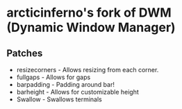 # arcticinferno's fork of DWM (Dynamic Window Manager)

## Patches
* resizecorners - Allows resizing from each corner.
* fullgaps - Allows for gaps
* barpadding - Padding around bar!
* barheight - Allows for customizable height
* Swallow - Swallows terminals
